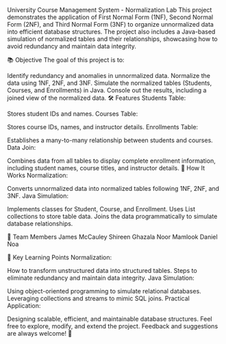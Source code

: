 University Course Management System - Normalization Lab
This project demonstrates the application of First Normal Form (1NF), Second Normal Form (2NF), and Third Normal Form (3NF) to organize unnormalized data into efficient database structures. The project also includes a Java-based simulation of normalized tables and their relationships, showcasing how to avoid redundancy and maintain data integrity.

📚 Objective
The goal of this project is to:

Identify redundancy and anomalies in unnormalized data.
Normalize the data using 1NF, 2NF, and 3NF.
Simulate the normalized tables (Students, Courses, and Enrollments) in Java.
Console out the results, including a joined view of the normalized data.
🛠 Features
Students Table:

Stores student IDs and names.
Courses Table:

Stores course IDs, names, and instructor details.
Enrollments Table:

Establishes a many-to-many relationship between students and courses.
Data Join:

Combines data from all tables to display complete enrollment information, including student names, course titles, and instructor details.
🚀 How It Works
Normalization:

Converts unnormalized data into normalized tables following 1NF, 2NF, and 3NF.
Java Simulation:

Implements classes for Student, Course, and Enrollment.
Uses List collections to store table data.
Joins the data programmatically to simulate database relationships.

👥 Team Members
James McCauley
Shireen Ghazala
Noor Mamlook
Daniel Noa

🌟 Key Learning Points
Normalization:

How to transform unstructured data into structured tables.
Steps to eliminate redundancy and maintain data integrity.
Java Simulation:

Using object-oriented programming to simulate relational databases.
Leveraging collections and streams to mimic SQL joins.
Practical Application:

Designing scalable, efficient, and maintainable database structures.
Feel free to explore, modify, and extend the project. Feedback and suggestions are always welcome! 🎉
